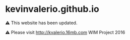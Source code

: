 # kevinvalerio.github.io
:warning: This website has been updated. 


:warning: Please visit http://kvalerio.16mb.com
WIM Project 2016
